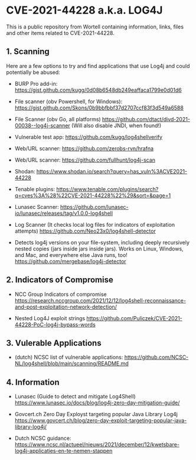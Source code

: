 # CVE-2021-44228 a.k.a. LOG4J
This is a public repository from Wortell containing information, links, files and other items related to CVE-2021-44228.

## 1. Scanning

Here are a few options to try and find applications that use Log4j and could potentially be abused:

* BURP Pro add-in:
https://gist.github.com/kugg/0d08b6548db249eaffaca1799e0d01d6

* File scanner (obv Powershell, for Windows):
https://gist.github.com/Skons/0b9bbfbbf37d2707ccf83f3d549a6588

* File Scanner (obv Go, all platforms)
https://github.com/dtact/divd-2021-00038--log4j-scanner
(Will also disable JNDI, when found!)

* Vulnerable test app:
https://github.com/kugg/log4shellverify

* Web/URL scanner:
https://github.com/zerobs-rvn/hrafna

* Web/URL scanner:
https://github.com/fullhunt/log4j-scan

* Shodan:
https://www.shodan.io/search?query=has_vuln%3ACVE2021-44228

* Tenable plugins:
https://www.tenable.com/plugins/search?q=cves%3A%28%22CVE-2021-44228%22%29&sort=&page=1

* Lunasec Scanner:
https://github.com/lunasec-io/lunasec/releases/tag/v1.0.0-log4shell 

* Log Scanner (It checks local log files for indicators of exploitation attempts)
https://github.com/Neo23x0/log4shell-detector

* Detects log4j versions on your file-system, including deeply recursively nested copies (jars inside jars inside jars). Works on Linux, Windows, and Mac, and everywhere else Java runs, too!
https://github.com/mergebase/log4j-detector

## 2. Indicators of Compromise

* NCC Group Indicators of compromise
https://research.nccgroup.com/2021/12/12/log4shell-reconnaissance-and-post-exploitation-network-detection/

* Nested Log4J exploit strings
https://github.com/Puliczek/CVE-2021-44228-PoC-log4j-bypass-words 

## 3. Vulerable Applications

* (dutch) NCSC list of vulnerable applications:
https://github.com/NCSC-NL/log4shell/blob/main/scanning/README.md

## 4. Information

* Lunasec (Guide to detect and mitigate Log4Shell)
https://www.lunasec.io/docs/blog/log4j-zero-day-mitigation-guide/

* Govcert.ch Zero Day Exployst targeting popular Java Library Log4j
https://www.govcert.ch/blog/zero-day-exploit-targeting-popular-java-library-log4j/

* Dutch NCSC guidance:
https://www.ncsc.nl/actueel/nieuws/2021/december/12/kwetsbare-log4j-applicaties-en-te-nemen-stappen

